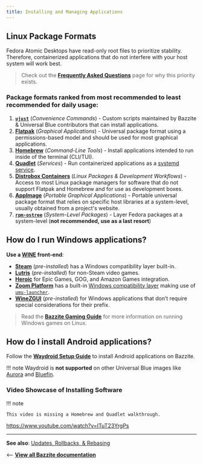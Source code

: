 ```yaml
---
title: Installing and Managing Applications
---
```


<!-- ANCHOR: METADATA -->
<!--{"url_discourse": "https://universal-blue.discourse.group/docs?topic=35", "fetched_at": "2024-09-03 16:43:05.697052+00:00"}-->
<!-- ANCHOR_END: METADATA -->

## Linux Package Formats

Fedora Atomic Desktops have read-only root files to prioritize stability.  Therefore, containerized applications that do not interfere with your host system will work best.

>Check out the [**Frequently Asked Questions**](../General/FAQ/#what-are-the-advantages-to-using-fedora-atomic-desktop) page for why this priority exists.

### **Package formats ranked from most recommended to least recommended for daily usage**:

1. [**`ujust`**](./ujust.md) (_Convenience Commands_) - Custom scripts maintained by Bazzite & Universal Blue contributors that can install applications.
2. [**Flatpak**](./Flatpak.md) (_Graphical Applications_) - Universal package format using a permissions-based model and should be used for most graphical applications.
3. [**Homebrew**](./Homebrew.md) (_Command-Line Tools_) - Install applications intended to run inside of the terminal (CLI/TUI).
4. [**Quadlet**](./Quadlet.md)  (_Services_) - Run containerized applications as a [systemd service](https://docs.redhat.com/en/documentation/red_hat_enterprise_linux/7/html/system_administrators_guide/chap-managing_services_with_systemd#sect-Managing_Services_with_systemd-Services).
5. [**Distrobox Containers**](./Distrobox.md) (_Linux Packages & Development Workflows_) - Access to most Linux package managers for software that do not support Flatpak and Homebrew and for use as development boxes.
6. [**AppImage**](./AppImage.md) (_Portable Graphical Applications_) - Portable universal package format that relies on specific host libraries at a system-level, usually obtained from a project's website.
7. [**`rpm-ostree`**](./rpm-ostree.md) (_System-Level Packages_) - Layer Fedora packages at a system-level (**not recommended, use as a last resort**)

## How do I run Windows applications?

**Use a [WINE](https://www.winehq.org/) front-end**:

- [**Steam**](https://store.steampowered.com/) (_pre-installed_) has a Windows compatibility layer built-in.
- [**Lutris**](https://lutris.net/about) (_pre-installed_) for non-Steam video games.
- [**Heroic**](https://heroicgameslauncher.com/) for Epic Games, GOG, and Amazon Games integration.
- [**Zoom Platform**](https://www.zoom-platform.com/) has a built-in [Windows compatibility layer](https://zoom-platform.sh/) making use of [`umu-launcher`](https://github.com/Open-Wine-Components/umu-launcher).
- [**WineZGUI**](https://github.com/fastrizwaan/WineZGUI) (_pre-installed_) for Windows applications that don’t require special considerations for their prefix.

>Read the [**Bazzite Gaming Guide**](/Gaming/index.md) for more information on running Windows games on Linux.

## How do I install Android applications?

Follow the [**Waydroid Setup Guide**](./Waydroid_Setup_Guide.md) to install Android applications on Bazzite.

!!! note
    Waydroid is **not supported** on other Universal Blue images like [Aurora](https://getaurora.dev/) and [Bluefin](https://projectbluefin.io/).

### Video Showcase of Installing Software

!!! note

    This video is missing a Homebrew and Quadlet walkthrough.

https://www.youtube.com/watch?v=ITuT23YrgPs

<hr>

**See also**: [Updates, Rollbacks, & Rebasing](../Installing_and_Managing_Software/Updates_Rollbacks_and_Rebasing/index.md)

<-- [**View all Bazzite documentation**](../index.md)
